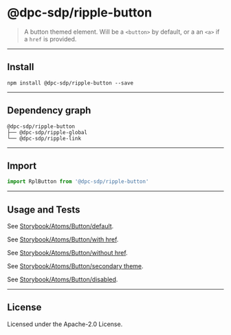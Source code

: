 <!-- GENERATED_DOCS -->
# @dpc-sdp/ripple-button

> A button themed element. Will be a `<button>` by default, or a an `<a>` if a
`href` is provided.

--------------------------------------------------------------------------------

## Install

```shell
npm install @dpc-sdp/ripple-button --save
```

--------------------------------------------------------------------------------

## Dependency graph

```shell
@dpc-sdp/ripple-button
├── @dpc-sdp/ripple-global
└── @dpc-sdp/ripple-link
```

--------------------------------------------------------------------------------

## Import

```js
import RplButton from '@dpc-sdp/ripple-button'
```

--------------------------------------------------------------------------------

## Usage and Tests

See [Storybook/Atoms/Button/default](https://ripple.sdp.vic.gov.au/?path=/story/atoms-button--default).

See [Storybook/Atoms/Button/with href](https://ripple.sdp.vic.gov.au/?path=/story/atoms-button--with-href).

See [Storybook/Atoms/Button/without href](https://ripple.sdp.vic.gov.au/?path=/story/atoms-button--without-href).

See [Storybook/Atoms/Button/secondary theme](https://ripple.sdp.vic.gov.au/?path=/story/atoms-button--secondary-theme).

See [Storybook/Atoms/Button/disabled](https://ripple.sdp.vic.gov.au/?path=/story/atoms-button--disabled).

--------------------------------------------------------------------------------

## License

Licensed under the Apache-2.0 License.
<!-- /GENERATED_DOCS -->
